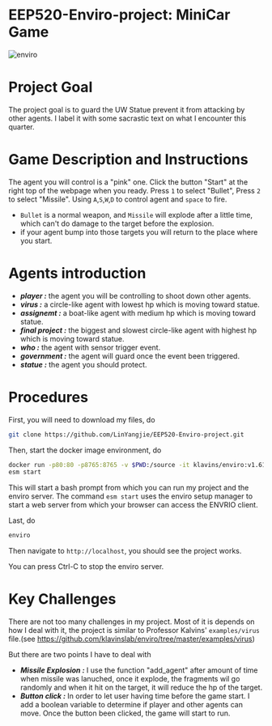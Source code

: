 EEP520-Enviro-project: MiniCar Game
===
![enviro](https://user-images.githubusercontent.com/50006786/93945803-78f49e00-fcec-11ea-9209-fe0d02570b8c.png)


Project Goal
===

The project goal is to guard the UW Statue prevent it from attacking by other agents. 
I label it with some sacrastic text on what I encounter this quarter.

Game Description and Instructions
===

The agent you will control is a "pink" one. Click the button "Start" at the right top of the webpage when you ready.
Press `1` to select "Bullet", Press `2` to select "Missile". Using `A`,`S`,`W`,`D` to control agent and `space` to fire. 
>
- `Bullet` is a normal weapon, and `Missile` will explode after a little time, which can't do damage to the target before the explosion.
- if your agent bump into those targets you will return to the place where you start.

Agents introduction
===
- ***player :*** the agent you will be controlling to shoot down other agents.
- ***virus :*** a circle-like agent with lowest hp which is moving toward statue.  
- ***assignemt :*** a boat-like agent with medium hp which is moving toward statue. 
- ***final project :*** the biggest and slowest circle-like agent with highest hp which is moving toward statue.
- ***who :*** the agent with sensor trigger event.
- ***government :*** the agent will guard once the event been triggered.
- ***statue :*** the agent you should protect.

Procedures
===

First, you will need to download my files, do
```bash
git clone https://github.com/LinYangjie/EEP520-Enviro-project.git
```

Then, start the docker image environment, do
```bash
docker run -p80:80 -p8765:8765 -v $PWD:/source -it klavins/enviro:v1.61 bash
esm start

```
This will start a bash prompt from which you can run my project and the enviro server.
The command `esm start` uses the enviro setup manager to start a web server from which your browser can access the ENVRIO client.

Last, do
```bash
enviro
```
Then navigate to `http://localhost`, you should see the project works. 

You can press Ctrl-C to stop the enviro server.

Key Challenges
===
There are not too many challenges in my project. Most of it is depends on how I deal with it, the project is similar to Professor Kalvins' `examples/virus` file.(see https://github.com/klavinslab/enviro/tree/master/examples/virus)
>
But there are two points I have to deal with
- ***Missile Explosion :*** I use the function "add_agent" after amount of time when missile was lanuched, once it explode, the fragments wil go randomly and when it hit on the target, it will reduce the hp of the target.  
- ***Button click :*** In order to let user having time before the game start. I add a boolean variable to determine if player and other agents can move. Once the button been clicked, the game will start to run.


